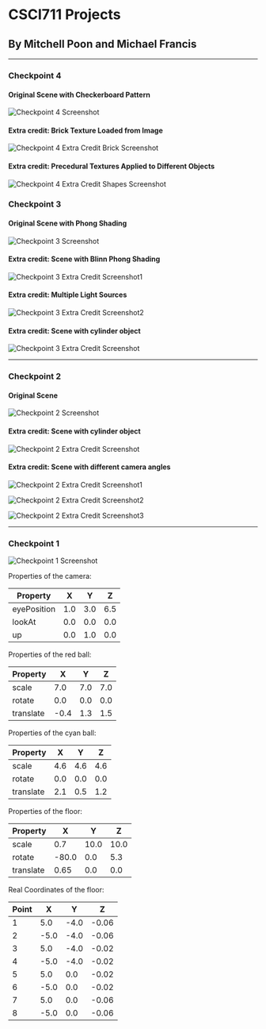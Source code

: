 # CSCI711 Projects
## By Mitchell Poon and Michael Francis
---

### Checkpoint 4

#### Original Scene with Checkerboard Pattern 
[checkpoint4_Checkerboard]: images/checkpoint4_checkerboard.png
![Checkpoint 4 Screenshot][checkpoint4_Checkerboard]

#### Extra credit: Brick Texture Loaded from Image
[checkpoint4_Brick_Texture]: images/checkpoint4_brick_texture.png
![Checkpoint 4 Extra Credit Brick Screenshot][checkpoint4_Brick_Texture]

#### Extra credit: Precedural Textures Applied to Different Objects
[checkpoint4_Shape_Texture]: images/checkpoint4_shape_texture.png
![Checkpoint 4 Extra Credit Shapes Screenshot][checkpoint4_Shape_Texture]

### Checkpoint 3

#### Original Scene with Phong Shading
[checkpoint3_Phong]: images/checkpoint3_Phong.PNG
![Checkpoint 3 Screenshot][checkpoint3_Phong]

#### Extra credit: Scene with Blinn Phong Shading
[checkpoint3_extraBlinnPhong]: images/checkpoint3_extraBlinnPhong.PNG
![Checkpoint 3 Extra Credit Screenshot1][checkpoint3_extraBlinnPhong]

#### Extra credit: Multiple Light Sources
[checkpoint3_extraMultipleLight]: images/checkpoint3_extraMultipleLight.PNG
![Checkpoint 3 Extra Credit Screenshot2][checkpoint3_extraMultipleLight]

#### Extra credit: Scene with cylinder object
[checkpoint3_cylinder]: images/checkpoint3_cylinder.PNG
![Checkpoint 3 Extra Credit Screenshot][checkpoint3_cylinder]

---


### Checkpoint 2

#### Original Scene
[checkpoint2]: images/checkpoint2.png
![Checkpoint 2 Screenshot][checkpoint2]

#### Extra credit: Scene with cylinder object
[checkpoint2_extra]: images/checkpoint2_extra.png
![Checkpoint 2 Extra Credit Screenshot][checkpoint2_extra]

#### Extra credit: Scene with different camera angles
[checkpoint2_extra_angle1]: images/checkpoint2_extra_cam_angle1.png
![Checkpoint 2 Extra Credit Screenshot1][checkpoint2_extra_angle1]

[checkpoint2_extra_angle2]: images/checkpoint2_extra_cam_angle2.png
![Checkpoint 2 Extra Credit Screenshot2][checkpoint2_extra_angle2]

[checkpoint2_extra_angle3]: images/checkpoint2_extra_cam_angle3.png
![Checkpoint 2 Extra Credit Screenshot3][checkpoint2_extra_angle3]

---

### Checkpoint 1

[checkpoint1]: images/checkpoint1.png
![Checkpoint 1 Screenshot][checkpoint1]

Properties of the camera:

| Property    |  X  |  Y  |  Z  |
| ----------- | --- | --- | --- |
| eyePosition | 1.0 | 3.0 | 6.5 |
| lookAt      | 0.0 | 0.0 | 0.0 |
| up          | 0.0 | 1.0 | 0.0 |

Properties of the red ball:

| Property  |  X   |  Y  |  Z  |
| --------- | ---- | --- | --- |
| scale     | 7.0  | 7.0 | 7.0 |
| rotate    | 0.0  | 0.0 | 0.0 |
| translate | -0.4 | 1.3 | 1.5 |

Properties of the cyan ball:

| Property  |  X  |  Y  |  Z  |
| --------- | --- | --- | --- |
| scale     | 4.6 | 4.6 | 4.6 |
| rotate    | 0.0 | 0.0 | 0.0 |
| translate | 2.1 | 0.5 | 1.2 |

Properties of the floor:

| Property  |   X   |  Y   |  Z   |
| --------- | ----- | ---- | ---- |
| scale     |  0.7  | 10.0 | 10.0 |
| rotate    | -80.0 | 0.0  | 5.3  |
| translate | 0.65  | 0.0  | 0.0  |

Real Coordinates of the floor:

| Point  |   X   |  Y   |  Z    |
| ------ | ----- | ---- | ----- |
| 1      |  5.0  | -4.0 | -0.06 |
| 2      | -5.0  | -4.0 | -0.06 |
| 3      |  5.0  | -4.0 | -0.02 |
| 4      | -5.0  | -4.0 | -0.02 |
| 5      |  5.0  |  0.0 | -0.02 |
| 6      | -5.0  |  0.0 | -0.02 |
| 7      |  5.0  |  0.0 | -0.06 |
| 8      | -5.0  |  0.0 | -0.06 |


